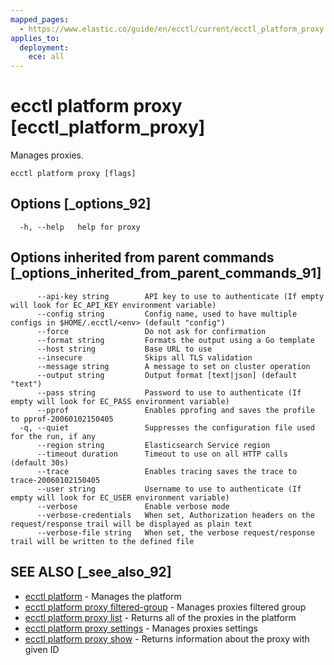 ```yaml
---
mapped_pages:
  - https://www.elastic.co/guide/en/ecctl/current/ecctl_platform_proxy.html
applies_to:
  deployment:
    ece: all
---
```


# ecctl platform proxy [ecctl_platform_proxy]

Manages proxies.

```
ecctl platform proxy [flags]
```


## Options [_options_92]

```
  -h, --help   help for proxy
```


## Options inherited from parent commands [_options_inherited_from_parent_commands_91]

```
      --api-key string        API key to use to authenticate (If empty will look for EC_API_KEY environment variable)
      --config string         Config name, used to have multiple configs in $HOME/.ecctl/<env> (default "config")
      --force                 Do not ask for confirmation
      --format string         Formats the output using a Go template
      --host string           Base URL to use
      --insecure              Skips all TLS validation
      --message string        A message to set on cluster operation
      --output string         Output format [text|json] (default "text")
      --pass string           Password to use to authenticate (If empty will look for EC_PASS environment variable)
      --pprof                 Enables pprofing and saves the profile to pprof-20060102150405
  -q, --quiet                 Suppresses the configuration file used for the run, if any
      --region string         Elasticsearch Service region
      --timeout duration      Timeout to use on all HTTP calls (default 30s)
      --trace                 Enables tracing saves the trace to trace-20060102150405
      --user string           Username to use to authenticate (If empty will look for EC_USER environment variable)
      --verbose               Enable verbose mode
      --verbose-credentials   When set, Authorization headers on the request/response trail will be displayed as plain text
      --verbose-file string   When set, the verbose request/response trail will be written to the defined file
```


## SEE ALSO [_see_also_92]

* [ecctl platform](/reference/ecctl_platform.md) - Manages the platform
* [ecctl platform proxy filtered-group](/reference/ecctl_platform_proxy_filtered-group.md) - Manages proxies filtered group
* [ecctl platform proxy list](/reference/ecctl_platform_proxy_list.md) - Returns all of the proxies in the platform
* [ecctl platform proxy settings](/reference/ecctl_platform_proxy_settings.md) - Manages proxies settings
* [ecctl platform proxy show](/reference/ecctl_platform_proxy_show.md) - Returns information about the proxy with given ID

